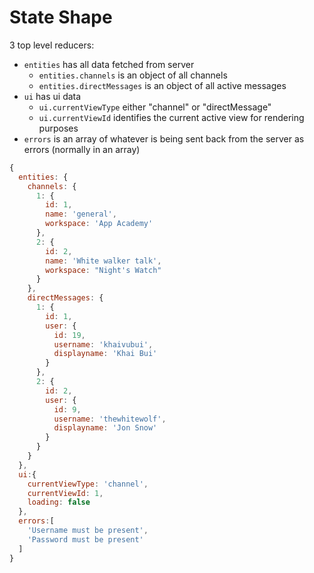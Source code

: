 # State Shape

3 top level reducers:
* `entities` has all data fetched from server
  * `entities.channels` is an object of all channels
  * `entities.directMessages` is an object of all active messages
* `ui` has ui data
  * `ui.currentViewType` either "channel" or "directMessage"
  * `ui.currentViewId` identifies the current active view for rendering purposes
* `errors` is an array of whatever is being sent back from the server as errors (normally in an array)

```javascript
{
  entities: {
    channels: {
      1: {
        id: 1,
        name: 'general',
        workspace: 'App Academy'
      },
      2: {
        id: 2,
        name: 'White walker talk',
        workspace: "Night's Watch"
      }
    },
    directMessages: {
      1: {
        id: 1,
        user: {
          id: 19,
          username: 'khaivubui',
          displayname: 'Khai Bui'
        }
      },
      2: {
        id: 2,
        user: {
          id: 9,
          username: 'thewhitewolf',
          displayname: 'Jon Snow'
        }
      }
    }
  },
  ui:{
    currentViewType: 'channel',
    currentViewId: 1,
    loading: false
  },
  errors:[
    'Username must be present',
    'Password must be present'
  ]
}
```
